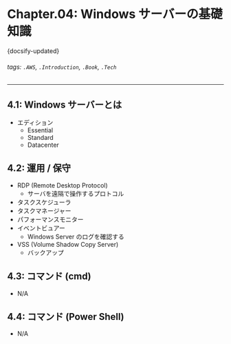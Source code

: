 # Chapter.04: Windows サーバーの基礎知識

{docsify-updated}

###### tags: `.AWS`, `.Introduction`, `.Book`, `.Tech`

---

## 4.1: Windows サーバーとは

- エディション
  - Essential
  - Standard
  - Datacenter

## 4.2: 運用 / 保守

- RDP (Remote Desktop Protocol)
  - サーバを遠隔で操作するプロトコル
- タスクスケジューラ
- タスクマネージャー
- パフォーマンスモニター
- イベントビュアー
  - Windows Server のログを確認する
- VSS (Volume Shadow Copy Server)
  - バックアップ

## 4.3: コマンド (cmd)

- N/A

## 4.4: コマンド (Power Shell)

- N/A
